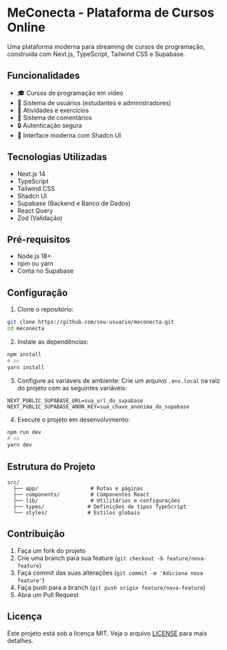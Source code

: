 # MeConecta - Plataforma de Cursos Online

Uma plataforma moderna para streaming de cursos de programação, construída com Next.js, TypeScript, Tailwind CSS e Supabase.

## Funcionalidades

- 🎓 Cursos de programação em vídeo
- 👥 Sistema de usuários (estudantes e administradores)
- 📝 Atividades e exercícios
- 💬 Sistema de comentários
- 🔒 Autenticação segura
- 🎨 Interface moderna com Shadcn UI

## Tecnologias Utilizadas

- Next.js 14
- TypeScript
- Tailwind CSS
- Shadcn UI
- Supabase (Backend e Banco de Dados)
- React Query
- Zod (Validação)

## Pré-requisitos

- Node.js 18+
- npm ou yarn
- Conta no Supabase

## Configuração

1. Clone o repositório:
```bash
git clone https://github.com/seu-usuario/meconecta.git
cd meconecta
```

2. Instale as dependências:
```bash
npm install
# ou
yarn install
```

3. Configure as variáveis de ambiente:
Crie um arquivo `.env.local` na raiz do projeto com as seguintes variáveis:
```env
NEXT_PUBLIC_SUPABASE_URL=sua_url_do_supabase
NEXT_PUBLIC_SUPABASE_ANON_KEY=sua_chave_anonima_do_supabase
```

4. Execute o projeto em desenvolvimento:
```bash
npm run dev
# ou
yarn dev
```

## Estrutura do Projeto

```
src/
  ├── app/                 # Rotas e páginas
  ├── components/          # Componentes React
  ├── lib/                 # Utilitários e configurações
  ├── types/              # Definições de tipos TypeScript
  └── styles/             # Estilos globais
```

## Contribuição

1. Faça um fork do projeto
2. Crie uma branch para sua feature (`git checkout -b feature/nova-feature`)
3. Faça commit das suas alterações (`git commit -m 'Adiciona nova feature'`)
4. Faça push para a branch (`git push origin feature/nova-feature`)
5. Abra um Pull Request

## Licença

Este projeto está sob a licença MIT. Veja o arquivo [LICENSE](LICENSE) para mais detalhes.
